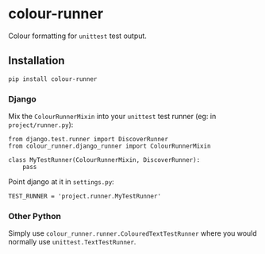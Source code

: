 # colour-runner

Colour formatting for `unittest` test output.

## Installation

    pip install colour-runner

### Django

Mix the `ColourRunnerMixin` into your `unittest` test runner (eg: in `project/runner.py`):

    from django.test.runner import DiscoverRunner
    from colour_runner.django_runner import ColourRunnerMixin

    class MyTestRunner(ColourRunnerMixin, DiscoverRunner):
        pass

Point django at it in `settings.py`:

    TEST_RUNNER = 'project.runner.MyTestRunner'

### Other Python

Simply use `colour_runner.runner.ColouredTextTestRunner` where you would normally use `unittest.TextTestRunner`.
